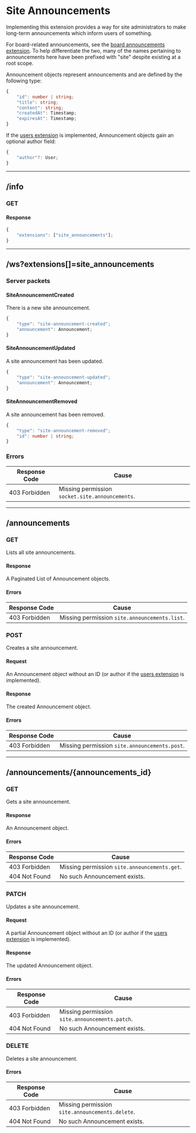 Site Announcements
==================
Implementing this extension provides a way for site administrators to make long-term announcements which inform users of something.

For board-related announcements, see the [board announcements extension](./board_announcements.md).
To help differentiate the two, many of the names pertaining to announcements here have been prefixed with "site" despite existing at a root scope.

Announcement objects represent announcements and are defined by the following type:
```typescript
{
	"id": number | string;
	"title": string;
	"content": string;
	"createdAt": Timestamp;
	"expiresAt": Timestamp;
}
```

If the [users extension](./users.md) is implemented, Announcement objects gain an optional author field:
```typescript
{
	"author"?: User;
}
```

--------------------------------------------------------------------------------

## /info
### GET
#### Response
```typescript
{
	"extensions": ["site_announcements"];
}
```

--------------------------------------------------------------------------------

## /ws?extensions[]=site_announcements
### Server packets
#### SiteAnnouncementCreated
There is a new site announcement.
```typescript
{
	"type": "site-announcement-created";
	"announcement": Announcement;
}
```
#### SiteAnnouncementUpdated
A site announcement has been updated.
```typescript
{
	"type": "site-announcement-updated";
	"announcement": Announcement;
}
```
#### SiteAnnouncementRemoved
A site announcement has been removed.
```typescript
{
	"type": "site-announcement-removed";
	"id": number | string;
}
```
### Errors
| Response Code | Cause                                      |
|---------------|--------------------------------------------|
| 403 Forbidden | Missing permission `socket.site.announcements`. |

--------------------------------------------------------------------------------

## /announcements
### GET
Lists all site announcements.
#### Response
A Paginated List of Announcement objects.
#### Errors
| Response Code | Cause                                          |
|---------------|------------------------------------------------|
| 403 Forbidden | Missing permission `site.announcements.list`. |

### POST
Creates a site announcement.
#### Request
An Announcement object without an ID (or author if the [users extension](./users.md) is implemented).
#### Response
The created Announcement object.
#### Errors
| Response Code | Cause                                          |
|---------------|------------------------------------------------|
| 403 Forbidden | Missing permission `site.announcements.post`. |

--------------------------------------------------------------------------------

## /announcements/{announcements_id}
### GET
Gets a site announcement.
#### Response
An Announcement object.
#### Errors
| Response Code | Cause                                         |
|---------------|-----------------------------------------------|
| 403 Forbidden | Missing permission `site.announcements.get`. |
| 404 Not Found | No such Announcement exists.                  |

### PATCH
Updates a site announcement.
#### Request
A partial Announcement object without an ID (or author if the [users extension](./users.md) is implemented).
#### Response
The updated Announcement object.
#### Errors
| Response Code | Cause                                           |
|---------------|-------------------------------------------------|
| 403 Forbidden | Missing permission `site.announcements.patch`. |
| 404 Not Found | No such Announcement exists.                    |

### DELETE
Deletes a site announcement.
#### Errors
| Response Code | Cause                                            |
|---------------|--------------------------------------------------|
| 403 Forbidden | Missing permission `site.announcements.delete`. |
| 404 Not Found | No such Announcement exists.                     |

